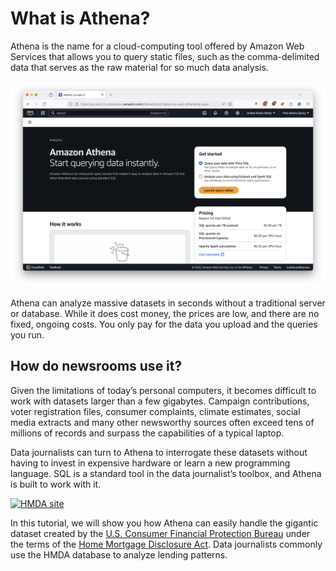 # What is Athena?

Athena is the name for a cloud-computing tool offered by Amazon Web Services that allows you to query static files, such as the comma-delimited data that serves as the raw material for so much data analysis.

![Athena splash page](_static/athena.png)

Athena can analyze massive datasets in seconds without a traditional server or database. While it does cost money, the prices are low, and there are no fixed, ongoing costs. You only pay for the data you upload and the queries you run.

## How do newsrooms use it?

Given the limitations of today’s personal computers, it becomes difficult to work with datasets larger than a few gigabytes. Campaign contributions, voter registration files, consumer complaints, climate estimates, social media extracts and many other newsworthy sources often exceed tens of millions of records and surpass the capabilities of a typical laptop.

Data journalists can turn to Athena to interrogate these datasets without having to invest in expensive hardware or learn a new programming language. SQL is a standard tool in the data journalist’s toolbox, and Athena is built to work with it.

[![HMDA site](_static/hmda-site.png)](https://ffiec.cfpb.gov/)

In this tutorial, we will show you how Athena can easily handle the gigantic dataset created by the [U.S. Consumer Financial Protection Bureau](https://ffiec.cfpb.gov/) under the terms of the [Home Mortgage Disclosure Act](https://en.wikipedia.org/wiki/Home_Mortgage_Disclosure_Act). Data journalists commonly use the HMDA database to analyze lending patterns.